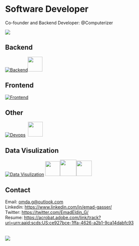 # Software Developer
Co-founder and Backend Developer: @Computerizer

[![](https://github-readme-stats.vercel.app/api?username=Emad-Eldin-G)](https://github.com/anuraghazra/github-readme-stats)


## Backend   
[![Backend](https://skillicons.dev/icons?i=python,django,postgres,sqlite)](https://skillicons.dev)<img src='https://miro.medium.com/max/512/0*Nn7jvZ2XB2KcKqUC.png' width='48'>

## Frontend   
[![Frontend](https://skillicons.dev/icons?i=html,css,js,scss,bootstrap)](https://skillicons.dev) 

## Other   
[![Devops](https://skillicons.dev/icons?i=docker,git,selenium,aws,vscode)](https://skillicons.dev) &nbsp;<img src='https://avatars.githubusercontent.com/u/54465427?v=4' width='48'>  

## Data Visulization  
[![Data Visulization](https://skillicons.dev/icons?i=r)](https://skillicons.dev) <img src='https://cdn.icon-icons.com/icons2/2397/PNG/512/microsoft_office_excel_logo_icon_145720.png' width='48'><img src='https://cdn.filepicker.io/api/file/jZDILlufSOSDOkuJTZ7J' width='53'><img src='https://user-images.githubusercontent.com/315810/92161415-9e357100-edfe-11ea-917d-f9e33fd60741.png' width='50'>



## Contact 

Email: <omda.g@outlook.com>  
Linkedin: <https://www.linkedin.com/in/emad-gasser/>  
Twitter: <https://twitter.com/EmadEldin_G/>  
Resume: <https://acrobat.adobe.com/link/track?uri=urn:aaid:scds:US:ce927bce-1ffa-4626-a2b1-9ca14dabfc93>  
<br>  
![](https://komarev.com/ghpvc/?username=Emad-Eldin-G)


